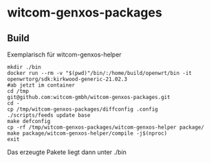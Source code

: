 # witcom-genxos-packages

## Build

Exemplarisch für witcom-genxos-helper 

```
mkdir ./bin
docker run --rm -v "$(pwd)"/bin/:/home/build/openwrt/bin -it openwrtorg/sdk:kirkwood-generic-21.02.3
#ab jetzt im container
cd /tmp
git@github.com:witcom-gmbh/witcom-genxos-packages.git
cd -
cp /tmp/witcom-genxos-packages/diffconfig .config
./scripts/feeds update base
make defconfig
cp -rf /tmp/witcom-genxos-packages/witcom-genxos-helper package/
make package/witcom-genxos-helper/compile -j$(nproc)
exit
```

Das erzeugte Pakete liegt dann unter ./bin
